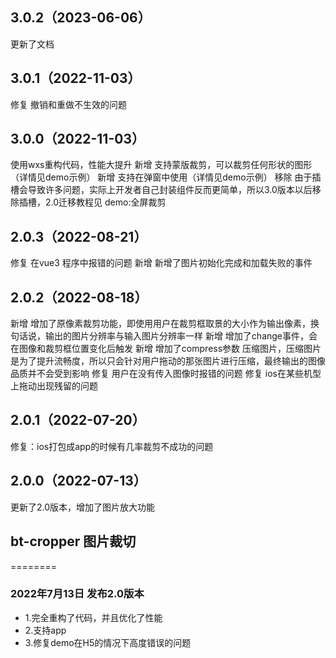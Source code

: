 ## 3.0.2（2023-06-06）
更新了文档

## 3.0.1（2022-11-03）
修复 撤销和重做不生效的问题
## 3.0.0（2022-11-03）
使用wxs重构代码，性能大提升
新增 支持蒙版裁剪，可以裁剪任何形状的图形（详情见demo示例）
新增 支持在弹窗中使用（详情见demo示例）
移除 由于插槽会导致许多问题，实际上开发者自己封装组件反而更简单，所以3.0版本以后移除插槽，2.0迁移教程见 demo:全屏裁剪
## 2.0.3（2022-08-21）
修复 在vue3 程序中报错的问题
新增 新增了图片初始化完成和加载失败的事件
## 2.0.2（2022-08-18）
新增 增加了原像素裁剪功能，即使用用户在裁剪框取景的大小作为输出像素，换句话说，输出的图片分辨率与输入图片分辨率一样
新增 增加了change事件，会在图像和裁剪框位置变化后触发
新增 增加了compress参数 压缩图片，压缩图片是为了提升流畅度，所以只会针对用户拖动的那张图片进行压缩，最终输出的图像品质并不会受到影响
修复 用户在没有传入图像时报错的问题
修复 ios在某些机型上拖动出现残留的问题
## 2.0.1（2022-07-20）
修复：ios打包成app的时候有几率裁剪不成功的问题
## 2.0.0（2022-07-13）
更新了2.0版本，增加了图片放大功能
## bt-cropper 图片裁切
========
### 2022年7月13日 发布2.0版本
* 1.完全重构了代码，并且优化了性能
* 2.支持app
* 3.修复demo在H5的情况下高度错误的问题
